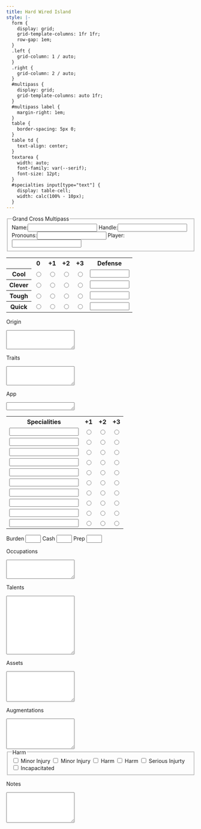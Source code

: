 ```yaml
---
title: Hard Wired Island
style: |-
  form {
    display: grid;
    grid-template-columns: 1fr 1fr;
    row-gap: 1em;
  }
  .left {
    grid-column: 1 / auto;
  }
  .right {
    grid-column: 2 / auto;
  }
  #multipass {
    display: grid;
    grid-template-columns: auto 1fr;
  }
  #multipass label {
    margin-right: 1em;
  }
  table {
    border-spacing: 5px 0;
  }
  table td {
    text-align: center;
  }
  textarea {
    width: auto;
    font-family: var(--serif);
    font-size: 12pt;
  }
  #specialties input[type="text"] {
    display: table-cell;
    width: calc(100% - 10px);
  }
---
```

<form>

<fieldset id="multipass" class="left">
<legend>Grand Cross Multipass</legend>
<label for="character-name">Name:</label><input type="text" id="character-name">
<label for="handle">Handle:</label><input type="text" id="handle">
<label for="pronouns">Pronouns:</label><input type="text" id="pronouns">
<label for="player">Player:</label><input type="text" id="player">
</fieldset>

<table id="stats" class="left">
  <tr>
  <td></td>
  <th id="stat0" scope="col">0</th>
  <th id="stat1" scope="col">+1</th>
  <th id="stat2" scope="col">+2</th>
  <th id="stat3" scope="col">+3</th>
  <th id="stat-defense" scope="col">Defense</th>
  </tr>
  <tr>
  <th id="stat-cool" scope="row">Cool</th>
  <td><input type="radio" name="cool" value="0" aria-labelledby="stat-cool stat0"></td>
  <td><input type="radio" name="cool" value="1" aria-labelledby="stat-cool stat1"></td>
  <td><input type="radio" name="cool" value="2" aria-labelledby="stat-cool stat2"></td>
  <td><input type="radio" name="cool" value="3" aria-labelledby="stat-cool stat3"></td>
  <td><input size="10" type="text" name="cool" aria-labelledby="stat-cool stat-defense"></td>
  </tr>
  <tr>
  <th id="stat-clever" scope="row">Clever</th>
  <td><input type="radio" name="clever" value="0" aria-labelledby="stat-clever stat0"></td>
  <td><input type="radio" name="clever" value="1" aria-labelledby="stat-clever stat1"></td>
  <td><input type="radio" name="clever" value="2" aria-labelledby="stat-clever stat2"></td>
  <td><input type="radio" name="clever" value="3" aria-labelledby="stat-clever stat3"></td>
  <td><input size="10" type="text" name="clever" aria-labelledby="stat-clever stat-defense"></td>
  </tr>
  <tr>
  <th id="stat-tough" scope="row">Tough</th>
  <td><input type="radio" name="tough" value="0" aria-labelledby="stat-tough stat0"></td>
  <td><input type="radio" name="tough" value="1" aria-labelledby="stat-tough stat1"></td>
  <td><input type="radio" name="tough" value="2" aria-labelledby="stat-tough stat2"></td>
  <td><input type="radio" name="tough" value="3" aria-labelledby="stat-tough stat3"></td>
  <td><input size="10" type="text" name="tough" aria-labelledby="stat-tough stat-defense"></td>
  </tr>
  <tr>
  <th id="stat-quick" scope="row">Quick</th>
  <td><input type="radio" name="quick" value="0" aria-labelledby="stat-quick stat0"></td>
  <td><input type="radio" name="quick" value="1" aria-labelledby="stat-quick stat1"></td>
  <td><input type="radio" name="quick" value="2" aria-labelledby="stat-quick stat2"></td>
  <td><input type="radio" name="quick" value="3" aria-labelledby="stat-quick stat3"></td>
  <td><input size="10" type="text" name="quick" aria-labelledby="stat-quick stat-defense"></td>
  </tr>
</table>

<label for="origin" class="left">Origin</label>
<textarea id="origin" rows="3" class="left"></textarea>
<label for="traits" class="left">Traits</label>
<textarea id="traits" rows="3" class="left"></textarea>
<label for="app" class="left">App</label>
<textarea id="app" rows="1" class="left"></textarea>

<table id="specialties" class="left">
<tr>
<th scope="col" id="specialty-name">Specialities</th>
<th scope="col" id="specialty-level1">+1</th>
<th scope="col" id="specialty-level2">+2</th>
<th scope="col" id="specialty-level3">+3</th>
</tr>
<tr>
  <td><input size="20" type="text" aria-labelledby="specialty-name"></td>
  <td><input type="radio" name="specialty0" value="1" aria-labelledby="specialty-level1"></td>
  <td><input type="radio" name="specialty0" value="2" aria-labelledby="specialty-level2"></td>
  <td><input type="radio" name="specialty0" value="3" aria-labelledby="specialty-level3"></td>
</tr>
<tr>
  <td><input size="20" type="text" aria-labelledby="specialty-name"></td>
  <td><input type="radio" name="specialty1" value="1" aria-labelledby="specialty-level1"></td>
  <td><input type="radio" name="specialty1" value="2" aria-labelledby="specialty-level2"></td>
  <td><input type="radio" name="specialty1" value="3" aria-labelledby="specialty-level3"></td>
</tr>
<tr>
  <td><input size="20" type="text" aria-labelledby="specialty-name"></td>
  <td><input type="radio" name="specialty2" value="1" aria-labelledby="specialty-level1"></td>
  <td><input type="radio" name="specialty2" value="2" aria-labelledby="specialty-level2"></td>
  <td><input type="radio" name="specialty2" value="3" aria-labelledby="specialty-level3"></td>
</tr>
<tr>
  <td><input size="20" type="text" aria-labelledby="specialty-name"></td>
  <td><input type="radio" name="specialty3" value="1" aria-labelledby="specialty-level1"></td>
  <td><input type="radio" name="specialty3" value="2" aria-labelledby="specialty-level2"></td>
  <td><input type="radio" name="specialty3" value="3" aria-labelledby="specialty-level3"></td>
</tr>
<tr>
  <td><input size="20" type="text" aria-labelledby="specialty-name"></td>
  <td><input type="radio" name="specialty4" value="1" aria-labelledby="specialty-level1"></td>
  <td><input type="radio" name="specialty4" value="2" aria-labelledby="specialty-level2"></td>
  <td><input type="radio" name="specialty4" value="3" aria-labelledby="specialty-level3"></td>
</tr>
<tr>
  <td><input size="20" type="text" aria-labelledby="specialty-name"></td>
  <td><input type="radio" name="specialty5" value="1" aria-labelledby="specialty-level1"></td>
  <td><input type="radio" name="specialty5" value="2" aria-labelledby="specialty-level2"></td>
  <td><input type="radio" name="specialty5" value="3" aria-labelledby="specialty-level3"></td>
</tr>
<tr>
  <td><input size="20" type="text" aria-labelledby="specialty-name"></td>
  <td><input type="radio" name="specialty6" value="1" aria-labelledby="specialty-level1"></td>
  <td><input type="radio" name="specialty6" value="2" aria-labelledby="specialty-level2"></td>
  <td><input type="radio" name="specialty6" value="3" aria-labelledby="specialty-level3"></td>
</tr>
<tr>
  <td><input size="20" type="text" aria-labelledby="specialty-name"></td>
  <td><input type="radio" name="specialty7" value="1" aria-labelledby="specialty-level1"></td>
  <td><input type="radio" name="specialty7" value="2" aria-labelledby="specialty-level2"></td>
  <td><input type="radio" name="specialty7" value="3" aria-labelledby="specialty-level3"></td>
</tr>
<tr>
  <td><input size="20" type="text" aria-labelledby="specialty-name"></td>
  <td><input type="radio" name="specialty8" value="1" aria-labelledby="specialty-level1"></td>
  <td><input type="radio" name="specialty8" value="2" aria-labelledby="specialty-level2"></td>
  <td><input type="radio" name="specialty8" value="3" aria-labelledby="specialty-level3"></td>
</tr>
<tr>
  <td><input size="20" type="text" aria-labelledby="specialty-name"></td>
  <td><input type="radio" name="specialty9" value="1" aria-labelledby="specialty-level1"></td>
  <td><input type="radio" name="specialty9" value="2" aria-labelledby="specialty-level2"></td>
  <td><input type="radio" name="specialty9" value="3" aria-labelledby="specialty-level3"></td>
</tr>
</table>

<div class="right">
<label for="burden">Burden</label>
<input size="2" type="text" name="burden" id="burden">
<label for="cash">Cash</label>
<input size="2" type="text" name="cash" id="cash">
<label for="prep">Prep</label>
<input size="2" type="text" name="prep" id="prep">
</div>

<label class="right" for="occupations">Occupations</label>
<textarea class="right" id="occupations" rows="3"></textarea>
<label class="right" for="talents">Talents</label>
<textarea class="right" id="talents" rows="10"></textarea>
<label class="right" for="assets">Assets</label>
<textarea class="right" id="assets" rows="5"></textarea>
<label class="right" for="augmentations">Augmentations</label>
<textarea class="right" id="augmentations" rows="5"></textarea>

<fieldset id="harm" class="right">
<legend>Harm</legend>
<input type="checkbox" id="harm-1" value="1">
<label for="harm-1">Minor Injury</label>
<input type="checkbox" id="harm-2" value="2">
<label for="harm-2">Minor Injury</label>
<input type="checkbox" id="harm-3" value="3">
<label for="harm-3">Harm</label>
<input type="checkbox" id="harm-4" value="4">
<label for="harm-4">Harm</label>
<input type="checkbox" id="harm-5" value="5">
<label for="harm-5">Serious Injurty</label>
<input type="checkbox" id="harm-6" value="6">
<label for="harm-6">Incapacitated</label>
</fieldset>

<label class="right" for="notes">Notes</label>
<textarea class="right" id="notes" rows="5"></textarea>
</form>
